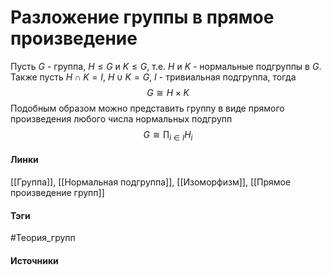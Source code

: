 # Разложение группы в прямое произведение
Пусть $G$ - группа, $H\le G$ и $K\le G$, т.е. $H$ и $K$ - нормальные подгруппы в $G$. Также пусть $H\cap K=I$, $H\cup K=G$, $I$ - тривиальная подгруппа, тогда
$$
G\cong H\times K
$$
Подобным образом можно представить группу в виде прямого произведения любого числа нормальных подгрупп
$$
G\cong\prod_{i\in I}H_{i}
$$
#### Линки
 [[Группа]],
 [[Нормальная подгруппа]],
 [[Изоморфизм]],
 [[Прямое произведение групп]]
#### Тэги
 #Теория_групп 
#### Источники
